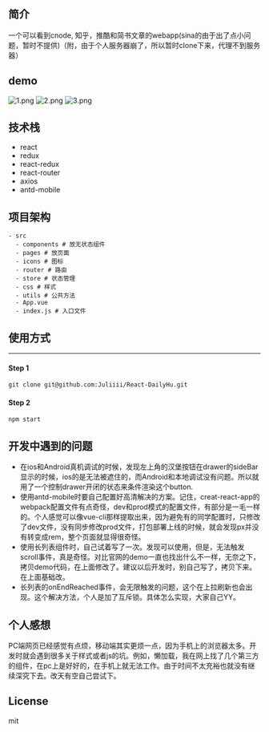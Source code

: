## 简介

一个可以看到cnode, 知乎，推酷和简书文章的webapp(sina的由于出了点小问题，暂时不提供)（附，由于个人服务器崩了，所以暂时clone下来，代理不到服务器）

## demo
![1.png](http://okuww23ih.bkt.clouddn.com/1.jpg)
![2.png](http://okuww23ih.bkt.clouddn.com/2.jpg)
![3.png](http://okuww23ih.bkt.clouddn.com/3.jpg)
## 技术栈

+ react
+ redux
+ react-redux
+ react-router
+ axios
+ antd-mobile

## 项目架构

```
- src
  - components # 放无状态组件 
  - pages # 放页面
  - icons # 图标
  - router # 路由
  - store # 状态管理
  - css # 样式
  - utils # 公共方法
  - App.vue
  - index.js # 入口文件
```

## 使用方式
----
####  Step 1
```
git clone git@github.com:Juliiii/React-DailyHu.git
```

####  Step 2
```
npm start
```
## 开发中遇到的问题

+ 在ios和Android真机调试的时候，发现左上角的汉堡按钮在drawer的sideBar显示的时候，ios的是无法被遮住的，而Android和本地调试没有问题。所以就用了一个控制drawer开闭的状态来条件渲染这个button.
+ 使用antd-mobile时要自己配置好高清解决的方案。记住，creat-react-app的webpack配置文件有点奇怪，dev和prod模式的配置文件，有部分是一毛一样的。个人感觉可以像vue-cli那样提取出来，因为避免有的同学配置时，只修改了dev文件，没有同步修改prod文件，打包部署上线的时候，就会发现px并没有转变成rem，整个页面就显得很奇怪。
+ 使用长列表组件时，自己试着写了一次。发现可以使用，但是，无法触发scroll事件，真是奇怪。对比官网的demo一直也找出什么不一样，无奈之下，拷贝demo代码，在上面修改了。建议以后开发时，别自己写了，拷贝下来。在上面基础改。
+ 长列表的onEndReached事件，会无限触发的问题，这个在上拉刷新也会出现。这个解决方法，个人是加了互斥锁。具体怎么实现，大家自己YY。

## 个人感想
PC端网页已经感觉有点烦，移动端其实更烦一点，因为手机上的浏览器太多。开发时就会遇到很多关于样式或者js的坑。例如，懒加载，我在网上找了几个第三方的组件，在pc上是好好的，在手机上就无法工作。由于时间不太充裕也就没有继续深究下去。改天有空自己尝试下。

## License
mit
